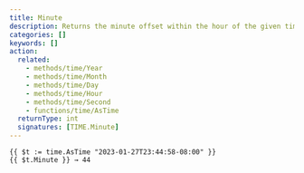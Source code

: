 ```yaml
---
title: Minute
description: Returns the minute offset within the hour of the given time.Time value, in the range [0, 59].
categories: []
keywords: []
action:
  related:
    - methods/time/Year
    - methods/time/Month
    - methods/time/Day
    - methods/time/Hour
    - methods/time/Second
    - functions/time/AsTime
  returnType: int
  signatures: [TIME.Minute]
---
```


```go-html-template
{{ $t := time.AsTime "2023-01-27T23:44:58-08:00" }}
{{ $t.Minute }} → 44
```
